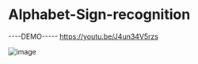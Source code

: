 # Alphabet-Sign-recognition
----DEMO-----
https://youtu.be/J4un34V5rzs

![image](https://user-images.githubusercontent.com/74343893/185802069-c5b34f4d-255e-41a1-a4bd-9226ba0500f7.png)
